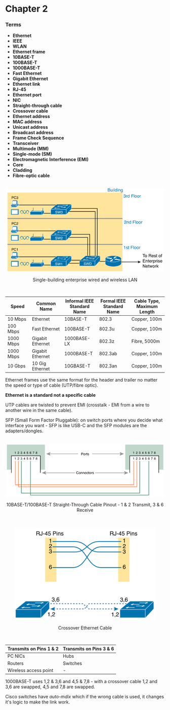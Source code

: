 # Chapter 2

### Terms

* **Ethernet**
* **IEEE**
* **WLAN**
* **Ethernet frame**
* **10BASE-T**
* **100BASE-T**
* **1000BASE-T**
* **Fast Ethernet**
* **Gigabit Ethernet**
* **Ethernet link**
* **RJ-45**
* **Ethernet port**
* **NIC**
* **Straight-through cable**
* **Crossover cable**
* **Ethernet address**
* **MAC address**
* **Unicast address**
* **Broadcast address**
* **Frame Check Sequence**
* **Transceiver**
* **Multimode (MM)**
* **Single-mode (SM)**
* **Electromagnetic Interference (EMI)**
* **Core**
* **Cladding**
* **Fibre-optic cable**

<div style="text-align: center">
    <br>
    <img src="images/enterprise-lan.png" width="500px" alt="Single-building enterprise wired and wireless LAN">
    <p>Single-building enterprise wired and wireless LAN</p>
    <br>
</div>

| Speed | Common Name | Informal IEEE<br>Standard Name | Formal IEEE<br>Standard Name | Cable Type,<br>Maximum Length |
| --- | --- | --- | --- | --- |
| 10 Mbps | Ethernet | 10BASE-T | 802.3 | Copper, 100m |
| 100 Mbps | Fast Ethernet | 100BASE-T | 802.3u | Copper, 100m |
| 1000 Mbps | Gigabit Ethernet | 1000BASE-LX | 802.3z | Fibre, 5000m |
| 1000 Mbps | Gigabit Ethernet | 1000BASE-T | 802.3ab | Copper, 100m |
| 10 Gbps | 10 Gig Ethernet | 10GBASE-T | 802.3an | Copper, 100m |

Ethernet frames use the same format for the header and trailer no matter the speed or type of cable (UTP/fibre optic).

**Ethernet is a standard not a specific cable**

UTP cables are twisted to prevent EMI (crosstalk - EMI from a wire to another wire in the same cable).

SFP (Small Form Factor Pluggable): on switch ports where you decide what interface you want - SFP is like USB-C and the SFP modules are the adapters/dongles.

<div style="text-align: center">
    <br>
    <img src="images/straight-through-cable.png" width="500px" alt="10BASE-T and 100BASE-T Straight-Through Cable Pinout">
    <p>10BASE-T/100BASE-T Straight-Through Cable Pinout - 1 & 2 Transmit, 3 & 6 Receive</p>
    <br>
</div>

<div style="text-align: center">
    <br>
    <img src="images/crossover-cable.png" width="450px" alt="Crossover Ethernet Cable">
    <p>Crossover Ethernet Cable</p>
    <br>
</div>

| Transmits on Pins 1 & 2 | Transmits on Pins 3 & 6 |
| --- | --- |
| PC NICs | Hubs |
| Routers | Switches |
| Wireless access point | - |

1000BASE-T uses 1,2 & 3,6 and 4,5 & 7,8 - with a crossover cable 1,2 and 3,6 are swapped, 4,5 and 7,8 are swapped.

Cisco switches have *auto-mdix* which if the wrong cable is used, it changes it's logic to make the link work.